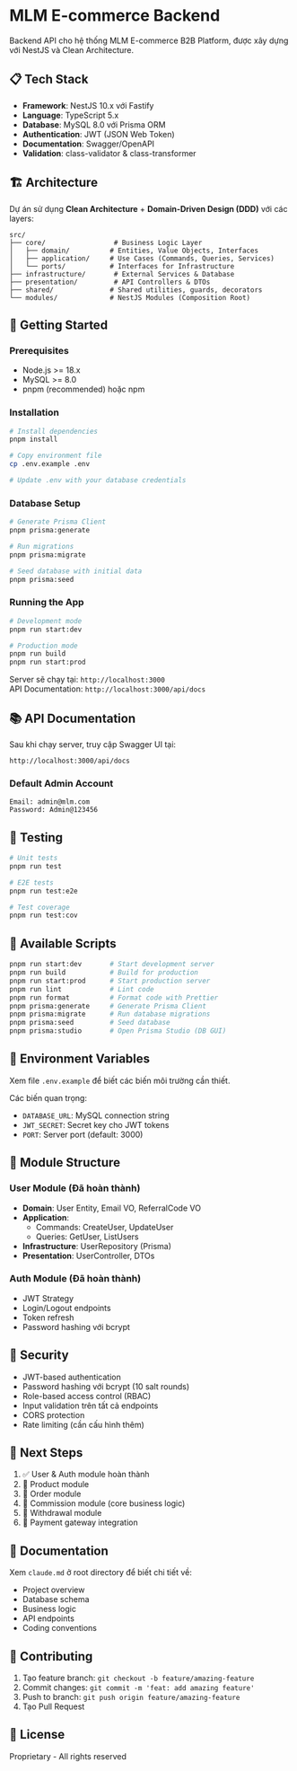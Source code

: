# MLM E-commerce Backend

Backend API cho hệ thống MLM E-commerce B2B Platform, được xây dựng với NestJS và Clean Architecture.

## 📋 Tech Stack

- **Framework**: NestJS 10.x với Fastify
- **Language**: TypeScript 5.x
- **Database**: MySQL 8.0 với Prisma ORM
- **Authentication**: JWT (JSON Web Token)
- **Documentation**: Swagger/OpenAPI
- **Validation**: class-validator & class-transformer

## 🏗️ Architecture

Dự án sử dụng **Clean Architecture** + **Domain-Driven Design (DDD)** với các layers:

```
src/
├── core/                 # Business Logic Layer
│   ├── domain/          # Entities, Value Objects, Interfaces
│   ├── application/     # Use Cases (Commands, Queries, Services)
│   └── ports/           # Interfaces for Infrastructure
├── infrastructure/       # External Services & Database
├── presentation/         # API Controllers & DTOs
├── shared/              # Shared utilities, guards, decorators
└── modules/             # NestJS Modules (Composition Root)
```

## 🚀 Getting Started

### Prerequisites

- Node.js >= 18.x
- MySQL >= 8.0
- pnpm (recommended) hoặc npm

### Installation

```bash
# Install dependencies
pnpm install

# Copy environment file
cp .env.example .env

# Update .env with your database credentials
```

### Database Setup

```bash
# Generate Prisma Client
pnpm prisma:generate

# Run migrations
pnpm prisma:migrate

# Seed database with initial data
pnpm prisma:seed
```

### Running the App

```bash
# Development mode
pnpm run start:dev

# Production mode
pnpm run build
pnpm run start:prod
```

Server sẽ chạy tại: `http://localhost:3000`  
API Documentation: `http://localhost:3000/api/docs`

## 📚 API Documentation

Sau khi chạy server, truy cập Swagger UI tại:
```
http://localhost:3000/api/docs
```

### Default Admin Account

```
Email: admin@mlm.com
Password: Admin@123456
```

## 🧪 Testing

```bash
# Unit tests
pnpm run test

# E2E tests
pnpm run test:e2e

# Test coverage
pnpm run test:cov
```

## 📝 Available Scripts

```bash
pnpm run start:dev       # Start development server
pnpm run build           # Build for production
pnpm run start:prod      # Start production server
pnpm run lint            # Lint code
pnpm run format          # Format code with Prettier
pnpm prisma:generate     # Generate Prisma Client
pnpm prisma:migrate      # Run database migrations
pnpm prisma:seed         # Seed database
pnpm prisma:studio       # Open Prisma Studio (DB GUI)
```

## 🔑 Environment Variables

Xem file `.env.example` để biết các biến môi trường cần thiết.

Các biến quan trọng:
- `DATABASE_URL`: MySQL connection string
- `JWT_SECRET`: Secret key cho JWT tokens
- `PORT`: Server port (default: 3000)

## 📁 Module Structure

### User Module (Đã hoàn thành)

- **Domain**: User Entity, Email VO, ReferralCode VO
- **Application**: 
  - Commands: CreateUser, UpdateUser
  - Queries: GetUser, ListUsers
- **Infrastructure**: UserRepository (Prisma)
- **Presentation**: UserController, DTOs

### Auth Module (Đã hoàn thành)

- JWT Strategy
- Login/Logout endpoints
- Token refresh
- Password hashing với bcrypt

## 🔐 Security

- JWT-based authentication
- Password hashing với bcrypt (10 salt rounds)
- Role-based access control (RBAC)
- Input validation trên tất cả endpoints
- CORS protection
- Rate limiting (cần cấu hình thêm)

## 🎯 Next Steps

1. ✅ User & Auth module hoàn thành
2. 🔲 Product module
3. 🔲 Order module
4. 🔲 Commission module (core business logic)
5. 🔲 Withdrawal module
6. 🔲 Payment gateway integration

## 📖 Documentation

Xem `claude.md` ở root directory để biết chi tiết về:
- Project overview
- Database schema
- Business logic
- API endpoints
- Coding conventions

## 🤝 Contributing

1. Tạo feature branch: `git checkout -b feature/amazing-feature`
2. Commit changes: `git commit -m 'feat: add amazing feature'`
3. Push to branch: `git push origin feature/amazing-feature`
4. Tạo Pull Request

## 📄 License

Proprietary - All rights reserved
